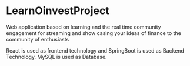 # LearnOinvestProject
Web application based on learning and the real time community engagement for streaming and show casing your ideas of finance to the community of enthusiasts

React is used as frontend technology and SpringBoot is used as Backend Technology.
MySQL is used as Database.

